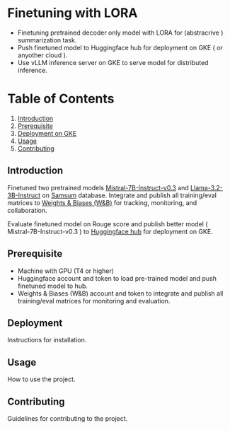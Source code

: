 
# Finetuning with LORA
- Finetuning pretrained decoder only model with LORA for (abstracrive ) summarization task.
- Push finetuned model to Huggingface hub for deployment on GKE ( or anyother cloud ).
- Use vLLM inference server on GKE to serve model for distributed inference.  

# Table of Contents

1. [Introduction](#introduction)
2. [Prerequisite](#prerequisite)
2. [Deployment on GKE](#deployment)
3. [Usage](#usage)
4. [Contributing](#contributing)

## Introduction
Finetuned two pretrained models 
[Mistral-7B-Instruct-v0.3]( https://huggingface.co/mistralai/Mistral-7B-Instruct-v0.3 ) and [Llama-3.2-3B-Instruct](https://huggingface.co/meta-llama/Llama-3.2-3B-Instruct ) on [Samsum]( https://paperswithcode.com/paper/samsum-corpus-a-human-annotated-dialogue-1 ) database.
Integrate and publish all training/eval matrices to [Weights & Biases (W&B)]( https://wandb.ai/home ) for tracking, monitoring, and collaboration.

Evaluate finetuned model on Rouge score and publish better model ( Mistral-7B-Instruct-v0.3 ) to [Huggingface hub]( https://huggingface.co/Prat/Mistral-7B-Instruct-v0.3_summarizer_v1 ) for deployment on GKE.


## Prerequisite
- Machine with GPU (T4 or higher) 
- Huggingface account and token to load pre-trained model and push finetuned model to hub.
- Weights & Biases (W&B) account and token to integrate and publish all training/eval matrices for monitoring and evaluation.


## Deployment
Instructions for installation.

## Usage
How to use the project.

## Contributing
Guidelines for contributing to the project.